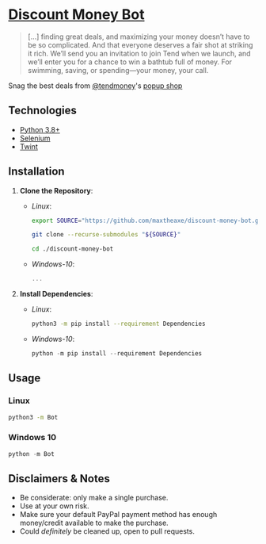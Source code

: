 # [Discount Money Bot](https://github.com/maxtheaxe/discount-money-bot.git) # 

> [...] finding great deals, and maximizing your money doesn’t have to be so complicated. And that 
> everyone deserves a fair shot at striking it rich. We’ll send you an invitation to join Tend when 
> we launch, and we’ll enter you for a chance to win a bathtub full of money. For swimming, saving, 
> or spending—your money, your call. 

Snag the best deals from [@tendmoney](https://twitter.com/tendmoney)'s [popup shop](https://discountmoneystore.com/)

## Technologies ##

- [Python 3.8+](https://www.python.org/downloads/)
- [Selenium](https://selenium-python.readthedocs.io)
- [Twint](https://pypi.org/project/twint/)

## Installation ##

1. **Clone the Repository**:
    - *Linux*: 
        ```bash
        export SOURCE="https://github.com/maxtheaxe/discount-money-bot.git"
       
        git clone --recurse-submodules "${SOURCE}"
       
        cd ./discount-money-bot
        ```
    - *Windows-10*:
        ```powershell
        ...
        ```

1. **Install Dependencies**:
    - *Linux*:
        ```bash
        python3 -m pip install --requirement Dependencies
        ```
    - *Windows-10*:
        ```powershell
        python -m pip install --requirement Dependencies
        ```

## Usage ##

### Linux ###

 ```bash
 python3 -m Bot
 ```

### Windows 10 ###

 ```powershell
 python -m Bot
 ```

## Disclaimers & Notes #

- Be considerate: only make a single purchase.
- Use at your own risk.
- Make sure your default PayPal payment method has enough money/credit available to make the purchase.
- Could _definitely_ be cleaned up, open to pull requests.
